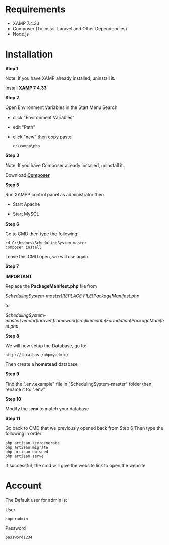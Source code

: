 # Requirements

-   XAMP 7.4.33
-   Composer (To install Laravel and Other Dependencies)
-   Node.js

# Installation

**Step 1**

Note: If you have XAMP already installed, uninstall it.

Install **[XAMP 7.4.33](https://sourceforge.net/projects/xampp/files/XAMPP%20Windows/7.4.33/)**

**Step 2**

Open Environment Variables in the Start Menu Search

-   click "Environment Variables"
-   edit "Path"
-   click "new" then copy paste:

        c:\xampp\php

**Step 3**

Note: If you have Composer already installed, uninstall it.

Download **[Composer](https://getcomposer.org/download/)**

**Step 5**

Run XAMPP control panel as administrator then

-   Start Apache

-   Start MySQL

**Step 6**

Go to CMD then type the following:

    cd C:\htdocs\SchedulingSystem-master
    composer install

Leave this CMD open, we will use again.

**Step 7**

**IMPORTANT**

Replace the **PackageManifest.php** file from

_SchedulingSystem-master\REPLACE FILE\PackageManifest.php_

to

_SchedulingSystem-master\vendor\laravel\framework\src\Illuminate\Foundation\PackageManifest.php_

**Step 8**

We will now setup the Database, go to:

    http://localhost/phpmyadmin/

Then create a **hometead** database

**Step 9**

Find the ".env.example" file in "SchedulingSystem-master" folder then rename it to:
".env"

**Step 10**

Modify the **.env** to match your database

**Step 11**

Go back to CMD that we previously opened back from Step 6
Then type the following in order:

    php artisan key:generate
    php artisan migrate
    php artisan db:seed
    php artisan serve

If successful, the cmd will give the website link to open the website

# Account

The Default user for admin is:

User

    superadmin

Password

    password1234
